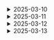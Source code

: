 <details>
    <summary>2025-03-10</summary>

# 배포 순서 연습

1. mobaxterm 실행
2. 왼쪽 상단 Session 버튼 클릭
3. SSH 선택
4. Remote host: 싸피에서 주는 주소 공통떄는 i12C201.p.ssafy.io
5. Specify 체크 Username: 공통 때는 ubuntu
6. port 22
7. Advanced SSH settings 체크하고 저장한 펨키를 넣어준다.
8. ok 클릭
9. GUI에 ssh -i 로 시작하는 싸피에서주어지는 거 입력
10. 서버 업데이트 및 기본도구 설치

```
sudo apt update
sudo apt upgrade -y
sudo apt install -y apt-transport-https ca-certificates curl software-properties-common
```

11. Docker 설치

```
# Docker 설치
curl -fsSL https://download.docker.com/linux/ubuntu/gpg | sudo apt-key add -
sudo add-apt-repository "deb [arch=amd64] https://download.docker.com/linux/ubuntu $(lsb_release -cs) stable"
sudo apt update
sudo apt install -y docker-ce
sudo usermod -aG docker $USER

# Docker 서비스 시작 및 자동 시작 설정
sudo systemctl start docker
sudo systemctl enable docker

sudo usermod -aG docker $USER
docker run hello-world
```

12. Kubectl 설치

```
curl -LO "https://dl.k8s.io/release/$(curl -L -s https://dl.k8s.io/release/stable.txt)/bin/linux/amd64/kubectl"
chmod +x kubectl
sudo mv kubectl /usr/local/bin/
```

13. eksctl

```
curl --silent --location "https://github.com/weaveworks/eksctl/releases/latest/download/eksctl_$(uname -s)_amd64.tar.gz" | tar xz -C /tmp
sudo mv /tmp/eksctl /usr/local/bin
```

14. AWS CLI 설치

```
curl "https://awscli.amazonaws.com/awscli-exe-linux-x86_64.zip" -o "awscliv2.zip"
sudo apt install -y unzip
unzip awscliv2.zip
sudo ./aws/install
```

15. AWS 자격 증명 구성

```
aws configure
```

후에는 EKS 클러스터 생성 할 예정!

</details>

<details>
    <summary>2025-03-11</summary>

# 1. 로그인 페이지 디자인

![alt text](images/login.png)

# 2. 회원가입 페이지 디자인

![alt text](images/signup.png)

# 3. 우주선 페이지 디자인

![alt text](images/spaceship.png)

</details>

<details>
    <summary>2025-03-12</summary>

# 1. 꿈해몽

![alt text](images/luckynumber.png)

# 2. 오늘의 운세

![alt text](images/fortune.png)

# 3. 꿈해몽

![alt text](images/solvebutton.png)

# 4. 꿈해몽2

![alt text](images/dreamsolve.png)

# 5. 비밀번호 체크

![alt text](images/passwordcheck.png)

</details>

<details>
    <summary>2025-03-13</summary>

# 1. 방명록 모달 완성

![alt text](images/guest_book.png)

# 2. 검색 모달창 제작 중

![alt text](images/search_ing.png)

</details>
